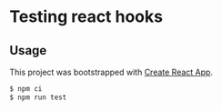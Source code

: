 # Testing react hooks

## Usage

This project was bootstrapped with [Create React App](https://github.com/facebook/create-react-app).

```sh
$ npm ci
$ npm run test
```
